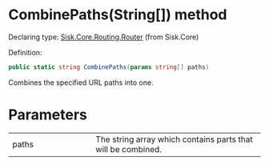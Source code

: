 <!--

Copyrights 2023 Sisk Framework - CypherPotato
Published under MIT license

!!! DO NOT EDIT THIS FILE !!!
This file was generated by a tool in the Sisk package. To edit the information in this documentation,
edit the XML documentation present in the Sisk source code.

-->


# CombinePaths(String[]) method

Declaring type: [Sisk.Core.Routing.Router](/spec/Sisk.Core.Routing.Router.md) (from Sisk.Core)


Definition:

```cs
public static string CombinePaths(params string[] paths)
```

Combines the specified URL paths into one.


# Parameters

<table>
    <tbody>
<tr>
    <td width="33%">paths</td>
    <td>The string array which contains parts that will be combined.</td>
</tr>
    </tbody>
</table>
